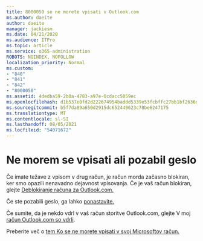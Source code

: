 ```yaml
---
title: 8000050 se ne morete vpisati v Outlook.com
ms.author: daeite
author: daeite
manager: jackiesm
ms.date: 04/21/2020
ms.audience: ITPro
ms.topic: article
ms.service: o365-administration
ROBOTS: NOINDEX, NOFOLLOW
localization_priority: Normal
ms.custom:
- "840"
- "841"
- "842"
- "8000050"
ms.assetid: 4dedba59-2b0a-4783-a97e-0cdacc5059ec
ms.openlocfilehash: d1b537e0fd2d222674954baddd5339e53fcbffc27bb1bf2636d93895137f320b
ms.sourcegitcommit: b5f7da89a650d2915dc652449623c78be6247175
ms.translationtype: MT
ms.contentlocale: sl-SI
ms.lasthandoff: 08/05/2021
ms.locfileid: "54071672"
---
```

# <a name="i-cant-sign-in-or-forgot-my-password"></a>Ne morem se vpisati ali pozabil geslo

Če imate težave z vpisom v drug račun, je račun morda začasno blokiran, ker smo opazili nenavadno dejavnost vpisovanja. Če je vaš račun blokiran, glejte [Deblokiranje računa za Outlook.com.](https://support.office.com/article/f4ad2701-d166-4d8b-8a6a-9af2a1f8a4c4?wt.mc_id=Office_Outlook_com_Alchemy)
  
Če ste pozabili geslo, ga lahko [ponastavite.](https://go.microsoft.com/fwlink/p/?linkid=841909)
  
Če sumite, da je nekdo vdrl v vaš račun storitve Outlook.com, glejte V moj [račun Outlook.com so vdrli](https://support.office.com/article/35993ac5-ac2f-494e-aacb-5232dda453d8?wt.mc_id=Office_Outlook_com_Alchemy).
  
Preberite več o [tem Ko se ne morete vpisati v svoj Microsoftov račun.](https://go.microsoft.com/fwlink/p/?linkid=842227)
  